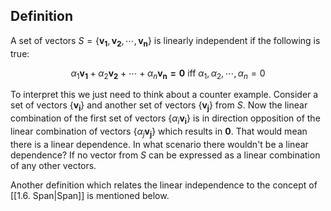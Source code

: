 
## Definition 

A set of vectors $S=\{ \mathbf{v_{1}}, \mathbf{v_{2}},\cdots, \mathbf{v_{n}}\}$  is linearly independent if the following is true:

$$
\alpha_{1}\mathbf{v_{1}}+\alpha_{2}\mathbf{v_{2}}+\cdots+\alpha_{n}\mathbf{v_{n}=0 }~\text{iff}~ \alpha_{1}, \alpha_{2}, \cdots,\alpha_{n}=0
$$

To interpret this we just need to think about a counter example. Consider a set of vectors $\{\mathbf{v_{i}}\}$ and another set of vectors $\{\mathbf{v_{j}}\}$ from $S$. Now the linear combination of the first set of vectors $\{ \alpha_{i} \mathbf{v_{i}} \}$ is in direction opposition of the linear combination of vectors $\{ \alpha_{j} \mathbf{v_{j}}\}$ which results in $\mathbf{0}$. That would mean there is a linear dependence. In what scenario there wouldn't be a linear dependence? 
If no vector from $S$ can be expressed as a linear combination of any other vectors.


Another definition which relates the linear independence to the concept of [[1.6. Span|Span]] is mentioned below.







